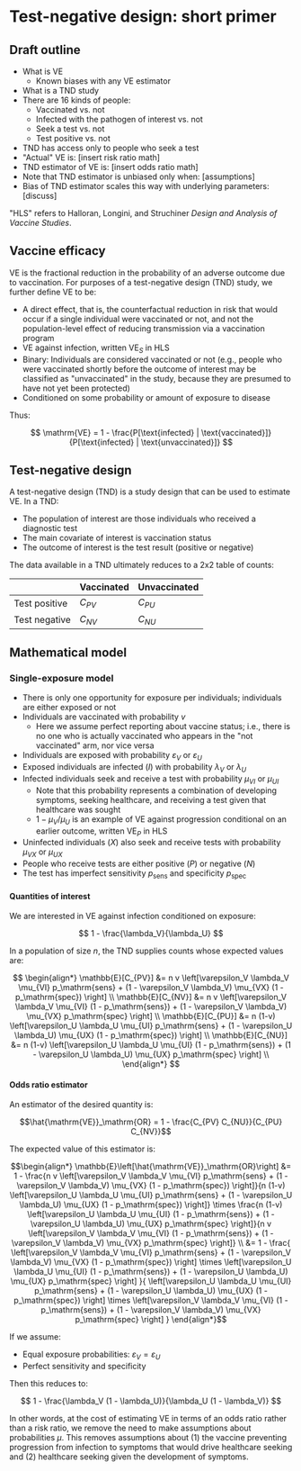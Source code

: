 # Test-negative design: short primer

## Draft outline

- What is VE
  - Known biases with any VE estimator
- What is a TND study
- There are 16 kinds of people:
  - Vaccinated vs. not
  - Infected with the pathogen of interest vs. not
  - Seek a test vs. not
  - Test positive vs. not
- TND has access only to people who seek a test
- "Actual" VE is: [insert risk ratio math]
- TND estimator of VE is: [insert odds ratio math]
- Note that TND estimator is unbiased only when: [assumptions]
- Bias of TND estimator scales this way with underlying parameters: [discuss]

"HLS" refers to Halloran, Longini, and Struchiner _Design and Analysis of Vaccine Studies_.

## Vaccine efficacy

VE is the fractional reduction in the probability of an adverse outcome due to vaccination. For purposes of a test-negative design (TND) study, we further define VE to be:

- A direct effect, that is, the counterfactual reduction in risk that would occur if a single individual were vaccinated or not, and not the population-level effect of reducing transmission via a vaccination program
- VE against infection, written $\mathrm{VE}_S$ in HLS
- Binary: Individuals are considered vaccinated or not (e.g., people who were vaccinated shortly before the outcome of interest may be classified as "unvaccinated" in the study, because they are presumed to have not yet been protected)
- Conditioned on some probability or amount of exposure to disease

Thus:

$$
\mathrm{VE} = 1 - \frac{P[\text{infected} | \text{vaccinated}]}{P[\text{infected} | \text{unvaccinated}]}
$$

## Test-negative design

A test-negative design (TND) is a study design that can be used to estimate VE. In a TND:

- The population of interest are those individuals who received a diagnostic test
- The main covariate of interest is vaccination status
- The outcome of interest is the test result (positive or negative)

The data available in a TND ultimately reduces to a 2x2 table of counts:

|               | Vaccinated | Unvaccinated |
| ------------- | ---------- | ------------ |
| Test positive | $C_{PV}$   | $C_{PU}$     |
| Test negative | $C_{NV}$   | $C_{NU}$     |

## Mathematical model

### Single-exposure model

- There is only one opportunity for exposure per individuals; individuals are either exposed or not
- Individuals are vaccinated with probability $v$
  - Here we assume perfect reporting about vaccine status; i.e., there is no one who is actually vaccinated who appears in the "not vaccinated" arm, nor vice versa
- Individuals are exposed with probability $\varepsilon_V$ or $\varepsilon_U$
- Exposed individuals are infected ($I$) with probability $\lambda_V$ or $\lambda_U$
- Infected individuals seek and receive a test with probability $\mu_{VI}$ or $\mu_{UI}$
  - Note that this probability represents a combination of developing symptoms, seeking healthcare, and receiving a test given that healthcare was sought
  - $1-\mu_V/\mu_U$ is an example of VE against progression conditional on an earlier outcome, written $\mathrm{VE}_P$ in HLS
- Uninfected individuals ($X$) also seek and receive tests with probability $\mu_{VX}$ or $\mu_{UX}$
- People who receive tests are either positive ($P$) or negative ($N$)
- The test has imperfect sensitivity $p_\mathrm{sens}$ and specificity $p_\mathrm{spec}$

#### Quantities of interest

We are interested in VE against infection conditioned on exposure:

$$
1 - \frac{\lambda_V}{\lambda_U}
$$

In a population of size $n$, the TND supplies counts whose expected values are:

$$
\begin{align*}
\mathbb{E}[C_{PV}] &= n v \left[\varepsilon_V \lambda_V \mu_{VI} p_\mathrm{sens} + (1 - \varepsilon_V \lambda_V) \mu_{VX} (1 - p_\mathrm{spec}) \right] \\
\mathbb{E}[C_{NV}] &= n v \left[\varepsilon_V \lambda_V \mu_{VI} (1 - p_\mathrm{sens}) + (1 - \varepsilon_V \lambda_V) \mu_{VX} p_\mathrm{spec} \right] \\
\mathbb{E}[C_{PU}] &= n (1-v) \left[\varepsilon_U \lambda_U \mu_{UI} p_\mathrm{sens} + (1 - \varepsilon_U \lambda_U) \mu_{UX} (1 - p_\mathrm{spec}) \right] \\
\mathbb{E}[C_{NU}] &= n (1-v) \left[\varepsilon_U \lambda_U \mu_{UI} (1 - p_\mathrm{sens}) + (1 - \varepsilon_U \lambda_U) \mu_{UX} p_\mathrm{spec} \right] \\
\end{align*}
$$

#### Odds ratio estimator

An estimator of the desired quantity is:

```math
\hat{\mathrm{VE}}_\mathrm{OR} = 1 - \frac{C_{PV} C_{NU}}{C_{PU} C_{NV}}
```

The expected value of this estimator is:

```math
\begin{align*}
\mathbb{E}\left[\hat{\mathrm{VE}}_\mathrm{OR}\right]
  &= 1 -
    \frac{n v \left[\varepsilon_V \lambda_V \mu_{VI} p_\mathrm{sens} + (1 - \varepsilon_V \lambda_V) \mu_{VX} (1 - p_\mathrm{spec}) \right]}{n (1-v) \left[\varepsilon_U \lambda_U \mu_{UI} p_\mathrm{sens} + (1 - \varepsilon_U \lambda_U) \mu_{UX} (1 - p_\mathrm{spec}) \right]}
    \times \frac{n (1-v) \left[\varepsilon_U \lambda_U \mu_{UI} (1 - p_\mathrm{sens}) + (1 - \varepsilon_U \lambda_U) \mu_{UX} p_\mathrm{spec} \right]}{n v \left[\varepsilon_V \lambda_V \mu_{VI} (1 - p_\mathrm{sens}) + (1 - \varepsilon_V \lambda_V) \mu_{VX} p_\mathrm{spec} \right]} \\
  &= 1 -
    \frac{
      \left[\varepsilon_V \lambda_V \mu_{VI} p_\mathrm{sens} + (1 - \varepsilon_V \lambda_V) \mu_{VX} (1 - p_\mathrm{spec}) \right] \times
      \left[\varepsilon_U \lambda_U \mu_{UI} (1 - p_\mathrm{sens}) + (1 - \varepsilon_U \lambda_U) \mu_{UX} p_\mathrm{spec} \right]
      }{
        \left[\varepsilon_U \lambda_U \mu_{UI} p_\mathrm{sens} + (1 - \varepsilon_U \lambda_U) \mu_{UX} (1 - p_\mathrm{spec}) \right] \times
        \left[\varepsilon_V \lambda_V \mu_{VI} (1 - p_\mathrm{sens}) + (1 - \varepsilon_V \lambda_V) \mu_{VX} p_\mathrm{spec} \right]
      }
\end{align*}
```

If we assume:

- Equal exposure probabilities: $\varepsilon_V = \varepsilon_U$
- Perfect sensitivity and specificity

Then this reduces to:

$$
1 - \frac{\lambda_V (1 - \lambda_U)}{\lambda_U (1 - \lambda_V)}
$$

In other words, at the cost of estimating VE in terms of an odds ratio rather than a risk ratio, we remove the need to make assumptions about probabilities $\mu$. This removes assumptions about (1) the vaccine preventing progression from infection to symptoms that would drive healthcare seeking and (2) healthcare seeking given the development of symptoms.
